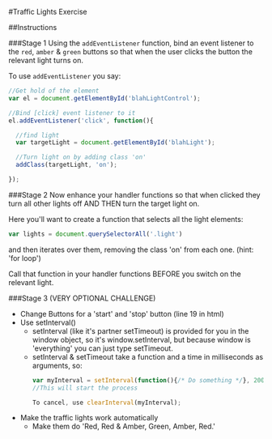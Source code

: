#Traffic Lights Exercise

##Instructions

###Stage 1
Using the `addEventListener` function, bind an event listener to the `red`, `amber` & `green` buttons so that when the user clicks the button the relevant light turns on.

To use `addEventListener` you say:

```javascript
//Get hold of the element
var el = document.getElementById('blahLightControl');

//Bind [click] event listener to it
el.addEventListener('click', function(){

  //find light
  var targetLight = document.getElementById('blahLight');

  //Turn light on by adding class 'on'
  addClass(targetLight, 'on');

});
```

###Stage 2
Now enhance your handler functions so that when clicked they turn all other lights off AND THEN turn the target light on.

Here you'll want to create a function that selects all the light elements:
```javascript
var lights = document.querySelectorAll('.light')
```
and then iterates over them, removing the class 'on' from each one. (hint: 'for loop')

Call that function in your handler functions BEFORE you switch on the relevant light.

###Stage 3 (VERY OPTIONAL CHALLENGE)
* Change Buttons for a 'start' and 'stop' button (line 19 in html)
* Use setInterval()
  * setInterval (like it's partner setTimeout) is provided for you in the window object, so it's window.setInterval, but because window is 'everything' you can just type setTimeout.
  * setInterval & setTimeout take a function and a time in milliseconds as arguments, so:
    ```javascript
    var myInterval = setInterval(function(){/* Do something */}, 2000);
    //This will start the process

    To cancel, use clearInterval(myInterval);
    ```
* Make the traffic lights work automatically
  * Make them do 'Red, Red & Amber, Green, Amber, Red.'
